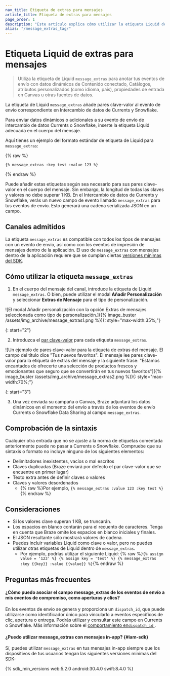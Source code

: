 ```yaml
---
nav_title: Etiqueta de extras para mensajes
article_title: Etiqueta de extras para mensajes
page_order: 1
description: "Este artículo explica cómo utilizar la etiqueta Liquid de extras de mensajes y cómo comprobar la sintaxis."
alias: "/message_extras_tag/"
---
```


# Etiqueta Liquid de extras para mensajes

> Utiliza la etiqueta de Liquid `message_extras` para anotar tus eventos de envío con datos dinámicos de Contenido conectado, Catálogos, atributos personalizados (como idioma, país), propiedades de entrada en Canvas u otras fuentes de datos.

La etiqueta de Liquid `message_extras` añade pares clave-valor al evento de envío correspondiente en Intercambio de datos de Currents y Snowflake. 

Para enviar datos dinámicos o adicionales a su evento de envío de intercambio de datos Currents o Snowflake, inserte la etiqueta Liquid adecuada en el cuerpo del mensaje. 

Aquí tienes un ejemplo del formato estándar de etiqueta de Liquid para `message_extras`:

{% raw %}
```liquid
{% message_extras :key test :value 123 %}
```
{% endraw %}

Puede añadir estas etiquetas según sea necesario para sus pares clave-valor en el cuerpo del mensaje. Sin embargo, la longitud de todas las claves y valores no debe superar 1 KB. En el Intercambio de datos de Currents y Snowflake, verás un nuevo campo de evento llamado `message_extras` para tus eventos de envío. Esto generará una cadena serializada JSON en un campo.

## Canales admitidos

La etiqueta `message_extras` es compatible con todos los tipos de mensajes con un evento de envío, así como con los eventos de impresión de mensajes dentro de la aplicación. El uso de `message_extras` con mensajes dentro de la aplicación requiere que se cumplan ciertas [versiones mínimas del SDK](#iam-sdk).

## Cómo utilizar la etiqueta `message_extras` 

1. En el cuerpo del mensaje del canal, introduce la etiqueta de Liquid `message_extras`. O bien, puede utilizar el modal **Añadir Personalización** y seleccionar **Extras de Mensaje** para el tipo de personalización. 

![El modal Añadir personalización con la opción Extras de mensajes seleccionada como tipo de personalización.]({% image_buster /assets/img_archive/message_extras1.png %}){: style="max-width:35%;"}

{: start="2"}

2. Introduzca el [par clave-valor]({{site.baseurl}}/user_guide/personalization_and_dynamic_content/key_value_pairs/) para cada etiqueta `message_extras`. 

![Un ejemplo de pares clave-valor para la etiqueta de extras del mensaje. El campo del título dice "Tus nuevos favoritos". El mensaje lee pares clave-valor para la etiqueta de extras del mensaje y la siguiente frase: "Estamos encantados de ofrecerte una selección de productos frescos y emocionantes que seguro que se convertirán en tus nuevos favoritos"]({% image_buster /assets/img_archive/message_extras2.png %}){: style="max-width:70%;"}

{: start="3"}

3. Una vez enviada su campaña o Canvas, Braze adjuntará los datos dinámicos en el momento del envío a través de los eventos de envío Currents o Snowflake Data Sharing al campo `message_extras`.

## Comprobación de la sintaxis

Cualquier otra entrada que no se ajuste a la norma de etiquetas comentada anteriormente puede no pasar a Currents o Snowflake. Compruebe que su sintaxis o formato no incluye ninguno de los siguientes elementos:

- Delimitadores inexistentes, vacíos o mal escritos
- Claves duplicadas (Braze enviará por defecto el par clave-valor que se encuentre en primer lugar)
- Texto extra antes de definir claves o valores
- Claves y valores desordenados 
  - {% raw %}Por ejemplo, ```{% message_extras :value 123 :key test %}```{% endraw %}

## Consideraciones

- Si los valores clave superan 1 KB, se truncarán. 
- Los espacios en blanco contarán para el recuento de caracteres. Tenga en cuenta que Braze omite los espacios en blanco iniciales y finales.
- El JSON resultante sólo mostrará valores de cadena.
- Puedes incluir variables Liquid como clave o valor, pero no puedes utilizar otras etiquetas de Liquid dentro de `message_extras`.
  - Por ejemplo, podrías utilizar el siguiente Liquid: {% raw %}```{% assign value = '123' %} {% assign key = 'test' %} {% message_extras :key {{key}} :value {{value}} %}```{% endraw %}

## Preguntas más frecuentes

#### ¿Cómo puedo asociar el campo message_extras de los eventos de envío a mis eventos de compromiso, como aperturas y clics? 

En los eventos de envío se genera y proporciona un `dispatch_id`, que puede utilizarse como identificador único para vincularlo a eventos específicos de clic, apertura o entrega. Podrás utilizar y consultar este campo en Currents o Snowflake. Más información sobre el [comportamiento en`dispatch_id` ]({{site.baseurl}}/help/help_articles/data/dispatch_id/).

#### ¿Puedo utilizar message_extras con mensajes in-app? {#iam-sdk}

Sí, puedes utilizar `message_extras` en tus mensajes in-app siempre que los dispositivos de tus usuarios tengan las siguientes versiones mínimas del SDK:

{% sdk_min_versions web:5.2.0 android:30.4.0 swift:8.4.0 %}

